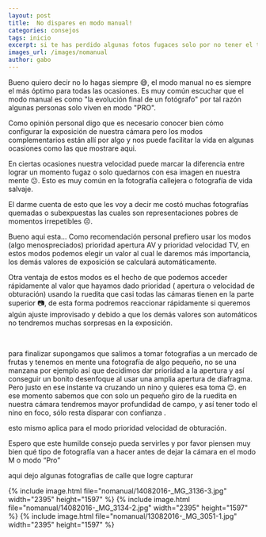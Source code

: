 ```yaml
---
layout: post
title:  No dispares en modo manual!
categories: consejos
tags: inicio
excerpt: si te has perdido algunas fotos fugaces solo por no tener el tiempo para configurar tu camara y hacer la toma es mejor que mires esto
images_url: /images/nomanual
author: gabo
---
```


Bueno quiero decir no lo hagas siempre 😅, el modo manual no es siempre el más óptimo para todas las ocasiones.
Es muy común escuchar  que el modo manual es como "la evolución final de un fotógrafo" por tal razón algunas personas
solo viven en modo "PRO".

Como opinión personal digo que es necesario conocer bien cómo configurar la exposición de nuestra cámara pero los modos
complementarios están allí por algo y nos puede facilitar la vida en algunas ocasiones como las que mostrare aqui.

En ciertas ocasiones nuestra velocidad puede marcar la diferencia entre lograr un momento fugaz o  solo quedarnos con esa
imagen en nuestra mente 😕. Esto es muy común en la fotografía callejera o fotografía de vida salvaje.

El darme  cuenta de esto que les voy a decir me costó muchas fotografías quemadas o subexpuestas las cuales son
representaciones pobres de momentos irrepetibles 😣.

Bueno aqui esta... Como recomendación personal prefiero usar los modos (algo menospreciados) prioridad apertura AV y prioridad velocidad TV, en estos modos
podemos elegir un valor al cual le daremos más importancia, los demás valores de exposición se calculará automáticamente.

Otra ventaja de estos modos es el hecho de que podemos acceder rápidamente al valor que hayamos dado prioridad ( apertura o velocidad de obturación) usando la
ruedita que casi todas las cámaras tienen en la parte superior 📷, de esta forma podremos reaccionar rápidamente si queremos algún ajuste improvisado y debido a que los demás valores son automáticos no tendremos muchas sorpresas en la exposición.

<amp-fx-flying-carpet  height="900px">
  <amp-img src="/images/nomanual/IMG_1916.jpg"
   layout="responsive"
    width="2395"
    height="1597"
    alt="an image"></amp-img>
</amp-fx-flying-carpet>
<amp-fx-flying-carpet  height="900px">
  <amp-img src="/images/nomanual/IMG_1916-4.jpg"
   layout="responsive"
   width="2395"
   height="1597"
    alt="an image"></amp-img>
</amp-fx-flying-carpet> 

para finalizar supongamos que salimos a tomar fotografías a un mercado de frutas y tenemos en mente una fotografía de algo pequeño, no se una manzana por ejemplo así que decidimos dar prioridad a la apertura y así conseguir un bonito desenfoque al usar una amplia apertura de diafragma. Pero justo en ese instante va cruzando un nino y quieres esa toma 😌. en ese momento sabemos que con solo un pequeño giro de la ruedita en nuestra cámara tendremos mayor profundidad de campo, y así tener todo el nino en foco, sólo resta disparar con confianza .

esto mismo aplica para el modo prioridad velocidad de obturación.

Espero que este humilde consejo pueda servirles y  por favor piensen muy bien qué tipo de fotografía van a hacer antes de dejar la cámara en el modo M  o modo “Pro”

aqui dejo algunas fotografias de calle que logre capturar

<amp-carousel
    width="2395"
    height="1597"
    layout="responsive"
    type="slides"
    autoplay
    delay="2000">
    {% include image.html
        file="nomanual/14082016-_MG_3136-3.jpg"
        width="2395"
        height="1597"
    %}
     {% include image.html
        file="nomanual/14082016-_MG_3134-2.jpg"
        width="2395"
        height="1597"
    %}
      {% include image.html
        file="nomanual/13082016-_MG_3051-1.jpg"
        width="2395"
        height="1597"
    %}
</amp-carousel>
